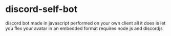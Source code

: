 # discord-self-bot
discord bot made in javascript performed on your own client
all it does is let you flex your avatar in an embedded format
requires node js and discordjs
